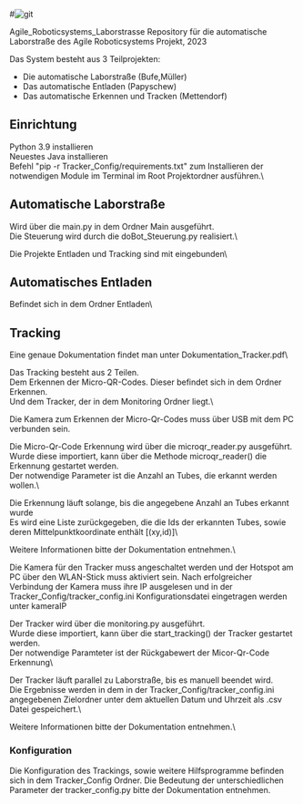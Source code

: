
#![git](https://github.com/Prof-Adrian-Mueller/Agile_Roboticsystems_Laborstrasse/assets/136337224/a3d2050a-7dae-4e77-876f-ed539fcca5f0)

Agile_Roboticsystems_Laborstrasse
Repository für die automatische Laborstraße des Agile Roboticsystems Projekt, 2023

Das System besteht aus 3 Teilprojekten:

- Die automatische Laborstraße (Bufe,Müller)
- Das automatische Entladen (Papyschew)
- Das automatische Erkennen und Tracken (Mettendorf)

## Einrichtung

Python 3.9 installieren\
Neuestes Java installieren\
Befehl "pip -r Tracker_Config/requirements.txt" zum Installieren der notwendigen Module im Terminal im Root Projektordner ausführen.\


## Automatische Laborstraße

Wird über die main.py in dem Ordner Main ausgeführt.\
Die Steuerung wird durch die doBot_Steuerung.py realisiert.\

Die Projekte Entladen und Tracking sind mit eingebunden\

## Automatisches Entladen

Befindet sich in dem Ordner Entladen\

## Tracking

Eine genaue Dokumentation findet man unter Dokumentation_Tracker.pdf\

Das Tracking besteht aus 2 Teilen.\
Dem Erkennen der Micro-QR-Codes. Dieser befindet sich in dem Ordner Erkennen.\
Und dem Tracker, der in dem Monitoring Ordner liegt.\

Die Kamera zum Erkennen der Micro-Qr-Codes muss über USB mit dem PC verbunden sein.

Die Micro-Qr-Code Erkennung wird über die microqr_reader.py ausgeführt.\
Wurde diese importiert, kann über die Methode microqr_reader() die Erkennung gestartet werden.\
Der notwendige Parameter ist die Anzahl an Tubes, die erkannt werden wollen.\

Die Erkennung läuft solange, bis die angegebene Anzahl an Tubes erkannt wurde\
Es wird eine Liste zurückgegeben, die die Ids der erkannten Tubes, sowie deren Mittelpunktkoordinate enthält  [(xy,id)]\

Weitere Informationen bitte der Dokumentation entnehmen.\

Die Kamera für den Tracker muss angeschaltet werden und der Hotspot am PC über den WLAN-Stick muss aktiviert sein.
Nach erfolgreicher Verbindung der Kamera muss ihre IP ausgelesen und in der Tracker_Config/tracker_config.ini Konfigurationsdatei eingetragen werden unter kameraIP

Der Tracker wird über die monitoring.py ausgeführt.\
Wurde diese importiert, kann über die start_tracking() der Tracker gestartet werden.\
Der notwendige Paramteter ist der Rückgabewert der Micor-Qr-Code Erkennung\

Der Tracker läuft parallel zu Laborstraße, bis es manuell beendet wird.\
Die Ergebnisse werden in dem in der Tracker_Config/tracker_config.ini angegebenen Zielordner unter dem aktuellen Datum und Uhrzeit als .csv Datei gespeichert.\

Weitere Informationen bitte der Dokumentation entnehmen.\

  ### Konfiguration

  Die Konfiguration des Trackings, sowie weitere Hilfsprogramme befinden sich in dem Tracker_Config Ordner.
  Die Bedeutung der unterschiedlichen Parameter der tracker_config.py bitte der Dokumentation entnehmen.


